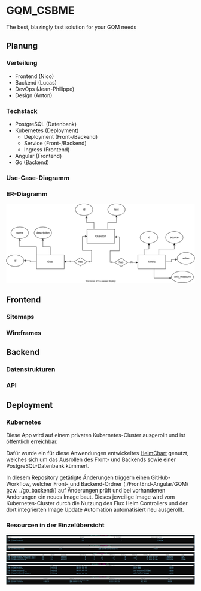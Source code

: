 # GQM_CSBME
The best, blazingly fast solution for your GQM needs

## Planung 

### Verteilung

- Frontend (Nico)
- Backend (Lucas)
- DevOps (Jean-Philippe)
- Design (Anton)

### Techstack

- PostgreSQL (Datenbank) 
- Kubernetes (Deployment)
  - Deployment (Front-/Backend)
  - Service (Front-/Backend)
  - Ingress (Frontend)
- Angular (Frontend)
- Go (Backend)

### Use-Case-Diagramm

### ER-Diagramm
![doku/ER_Diagram.drawio.svg](doku/ER_Diagram.drawio.svg)
## Frontend 

### Sitemaps

### Wireframes 

## Backend

### Datenstrukturen

### API

## Deployment

### Kubernetes
Diese App wird auf einem privaten Kubernetes-Cluster ausgerollt und ist öffentlich erreichbar.

Dafür wurde ein für diese Anwendungen entwickeltes [HelmChart](https://github.com/jpkraemer-mg/helmcharts/tree/main/charts/gqm) genutzt, welches sich um das Ausrollen des Front- und Backends sowie einer PostgreSQL-Datenbank kümmert.

In diesem Repository getätigte Änderungen triggern einen GitHub-Workflow, welcher Front- und Backend-Ordner (./FrontEnd-Angular/GQM/ bzw. ./go_backend/) auf Änderungen prüft und bei vorhandenen Änderungen ein neues Image baut.
Dieses jeweilige Image wird vom Kubernetes-Cluster durch die Nutzung des Flux Helm Controllers und der dort integrierten Image Update Automation automatisiert neu ausgerollt.

### Resourcen in der Einzelübersicht
![deployment](./doku/deployments.png)
![statefulset](./doku/statefulset.png)
![pods](./doku/pods.png)
![services](./doku/services.png)
![ingresses](./doku/ingresses.png)